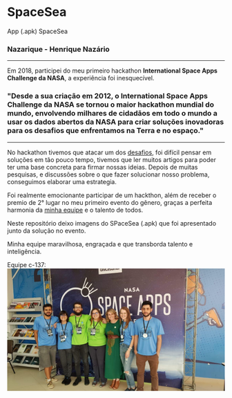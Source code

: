 # SpaceSea
App (.apk) SpaceSea 

### Nazarique - Henrique Nazário
-----
Em 2018, participei do meu primeiro hackathon **International Space Apps Challenge da NASA**, a experiência foi inesquecível.

### "Desde a sua criação em 2012, o **International Space Apps Challenge da NASA** se tornou o maior hackathon mundial do mundo, envolvendo milhares de cidadãos em todo o mundo a usar os dados abertos da NASA para criar soluções inovadoras para os desafios que enfrentamos na Terra e no espaço."
-----
No hackathon tivemos que atacar um dos [desafios](https://2019.spaceappschallenge.org/challenges), foi difícil pensar em soluções em tão pouco tempo, tivemos que ler muitos 
artigos para poder ter uma base concreta para firmar nossas ideias. Depois de muitas pesquisas, e discussões sobre o que fazer solucionar nosso problema, conseguimos elaborar uma estrategia.

Foi realmente emocionante participar de um hackthon, além de receber o premio de 2° lugar no meu primeiro evento do gênero, graças a perfeita harmonia da [minha equipe](https://2019.spaceappschallenge.org/challenges/earths-oceans/trash-cleanup/teams/c-137/members) e o talento de todos.

Neste repositório deixo imagens do SPaceSea (.apk) que foi apresentado junto da solução no evento. 

Minha equipe maravilhosa, engraçada e que transborda talento e inteligência.

Equipe c-137:
![](https://github.com/Nazarique/SpaceSea/blob/master/c_137.jpg?raw=true)
